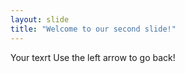 ```yaml
---
layout: slide
title: "Welcome to our second slide!"
---
```

Your texrt
Use the left arrow to go back!

